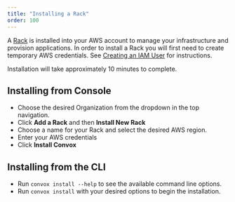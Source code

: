 ```yaml
---
title: "Installing a Rack"
order: 100
---
```


A [Rack](/docs/rack) is installed into your AWS account to manage your infrastructure and provision applications. In order to install a Rack you will first need to create temporary AWS credentials. See [Creating an IAM User](/docs/creating-an-iam-user) for instructions.

<div class="block-callout block-show-callout type-info" markdown="1">
Installation will take approximately 10 minutes to complete.
</div>

## Installing from Console

* Choose the desired Organization from the dropdown in the top navigation.
* Click **Add a Rack** and then **Install New Rack**
* Choose a name for your Rack and select the desired AWS region.
* Enter your AWS credentials
* Click **Install Convox**

## Installing from the CLI

* Run `convox install --help` to see the available command line options.
* Run `convox install` with your desired options to begin the installation.
